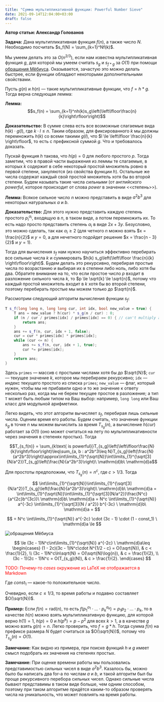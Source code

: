 ```yaml
---
title: "Сумма мультипликативной функции: Powerful Number Sieve"
date: 2021-09-14T12:04:00+03:00
draft: false
---
```


**Автор статьи: Александр Голованов**

**Задача:**
Дана мультипликативная функция $f(n)$, а также число $N$. Необходимо посчитать $s_f(N) = \sum_{k=1}^Nf(k)$.



Мы умеем делать это за $O(n^{2/3})$, если нам известна мультипликативная функция $g$, для которой мы умеем считать $s_g$ и $s_{f*g}$ за $O(1)$ при помощи [обращения Мёбиуса](/try_web/post/mobius_convolution/). Оказывается, зачастую это можно делать быстрее, если функции обладают некоторыми дополнительными свойствами.

Пусть $g(n)$ и $h(n)$ — такие мультипликативные функции, что $f = h*g$. Тогда верна следующая лемма:

**Лемма:**
$$s_f(n) = \sum_{k=1}^nh(k)s_g\left(\left\lfloor\frac{n}{k}\right\rfloor\right)$$


**Доказательство:**
В сумме слева есть все возможные слагаемые вида $h(k) \cdot g(l)$, где $k \cdot l \le n$. Таким образом, для фиксированного $k$ мы должны перемножить $h(k)$ со всеми такими $g(l)$, что $l \le \left\lfloor \frac{n}{k} \right\rfloor$, то есть с префиксной суммой $g$. Что и требовалось доказать.


Пускай функция $h$ такова, что $h(p) = 0$ для любого простого $p$.
Тогда заметим, что в правой части выражения из леммы те слагаемые, в которых $k$ содержит в себе некоторый простой множитель ровно в первой степени, зануляются (из свойства функции $h$). Остальные же числа содержат каждый свой простой множитель хотя бы во второй степени. Будем называть такие числа *сильными* (от английского *powerful*, которое происходит от слова *power* в значении <<степень>>).

**Лемма:**
Всякое сильное число $n$ можно представить в виде $a^2b^3$ для некоторых натуральных $a$ и $b$.


**Доказательство:**
Для этого нужно представить каждую степень простого $p_i^{\alpha_i}$, входящую в $n$, в таком виде, а потом перемножить их. То есть надо просто представить степень $\alpha_i$ в виде $2x + 3y$. Безусловно, это можно сделать, так как $\alpha_i \ge 2$ (для четного $n$ можно взять $x = \frac{n}{2}$ и $y = 0$, а для нечетного подойдет решение $x = \frac{n - 3}{2}$ и $y = 1$).


Тогда для вычисления $s_f$ нам нужно научиться эффективно перебирать все сильные числа $k$ и суммировать $h(k) s_g\left(\left\lfloor \frac{n}{k} \right\rfloor\right)$. Будем делать это рекурсивно, перебирая простые числа по возрастанию и выбирая их в степени либо ноль, либо хотя бы два. Обратите внимание на то, что если простое число $p$ входит в разложение сильного числа $k$, то $p \le \sqrt{k} \le \sqrt{n}$, потому что каждый простой множитель входит в $k$ хотя бы во второй степени, поэтому перебирать простые мы можем только до $\sqrt{n}$.

Рассмотрим следующий алгоритм вычисления функции $s_f$:

```cpp
T s_f(long long n, long long cur, int idx, bool new_value = true) {
    T ans = new_value ? h(cur) * s_g(n / cur) : 0;
    if (n / cur / primes[idx] / primes[idx] == 0) { // can't multiply anymore
        return ans;
    }
    ans += s_f(n, cur, idx + 1, false);
    cur = cur * primes[idx] * primes[idx];
    while (cur <= n) {
        ans += s_f(n, cur, idx + 1, true);
        cur *= primes[idx];
    }
    return ans;
}
```


Здесь `primes` — массив с простыми числами хотя бы до $\sqrt{N}$; `cur` — текущее значение $k$, которое мы перебираем рекурсивно; `idx` — индекс текущего простого из списка `primes`; `new_value` — флаг, который нужен, чтобы мы не прибавили одно и то же значение к ответу несколько раз, когда мы не берем текущее простое в разложение; а тип `T` может быть любым типом на Ваш выбор: например, `long long` или Ваш класс для модульной арифметики.

Легко видеть, что этот алгоритм вычисляет $s_f$, перебирая лишь сильные числа. Оценим время его работы. Будем считать, что значение функции $s_g$ в точке $n$ мы можем вычислить за время $T_{s_g}(n)$, а вычисление $h(cur)$ работает за $O(1)$ (оно может считаться на лету по мультипликативности через значения в степенях простых). Тогда

$$T_{s_f(n)} = \sum_{k\text{ is powerful}}T_{s_g}\left(\left\lfloor\frac{N}{k}\right\rfloor\right)\leq\sum_{a, b : a^2b^3\leq N}T_{s_g}\left(\frac{N}{a^2b^3}\right)\approx\int\limits_{1}^{\sqrt{N}}\int\limits_{1}^{\sqrt[3]{N/a^2}}T_{s_g}\left(\frac{N}{a^2b^3}\right)\ \mathrm{d}b\ \mathrm{d}a$$

Для простоты предположим, что $T_{s_g}(n) = n^c$, где $c > 1/3$. Тогда


$$
\int\limits_{1}^{\sqrt{N}}\int\limits_{1}^{\sqrt[3]{N/a^2}}T_{s_g}\left(\frac{N}{a^2b^3}\right)\ \mathrm{d}b\ \mathrm{d}a = \int\limits_{1}^{\sqrt{N}}\int\limits_{1}^{\sqrt[3]{N/a^2}}\frac{N^c}{a^{2c}b^{3c}}\ \mathrm{d}b\ \mathrm{d}a = N^c \int\limits_{1}^{\sqrt{N}} a^{-3c} \int\limits_{1}^{\sqrt[3]{N / a^2}} b^{-3c} \ \mathrm{d}b\ \mathrm{d}a =
$$

$$
=  N^c \int\limits_{1}^{\sqrt{N}} a^{-2c} \cdot (3c - 1) \cdot (1 - const_1) \ \mathrm{d}a \le
$$

![обращения Мёбиуса](/try_web/images/powerful_number_sieve_cases.png)

$$
\le (3c - 1)N^c\int\limits_{1}^{\sqrt{N}} a^{-2c} \  \mathrm{d}a\leq
\begin{cases}
    (1 - 2c)(3c - 1)N^c\cdot N^{1/2 - c} = O(\sqrt{N}), & c < \frac{1}{2}, \\
    (3c - 1)N^c\ln\sqrt{N} = O(\sqrt{N}\log{n}), & c = \frac{1}{2}, \\
    (3c - 1)(2c - 1)N^c = O(T_{s_g}(N)), & c > \frac{1}{2}.
\end{cases}
$$

<span style="color:red">TODO: Почему-то *cases* окружение из LaTeX не отображается в Markdown</span>


Где $const_1$ — какое-то положительное число.

Очевидно, если $c \le 1/3$, то время работы и подавно составляет $O(\sqrt{N})$.

**Пример:**
Если $f(n)=\mathrm{rad}(n)$, то есть $f(p_1^{\alpha_1} \cdot \ldots \cdot p_k^{\alpha_k}) = p_1p_2 \cdot \ldots \cdot p_k$, то в качестве $h(n)$ можно взять мультипликативную функцию, для которой верно $h(1) = 1$, $h(p) = 0$ и $h(p^k) = p - p^2$ для всех $k > 1$, а в качестве $g$ можно взять $g(n) = n$. Легко проверить, что $f = g * h$. Тогда сумма $f(n)$ на префиксе размера $N$ будет считаться за $O(\sqrt{N})$, потому что $T_{s_g}(n) = O(1)$.


**Замечание:**
Как видно из примера, при поиске функций $h$ и $g$ имеет смысл подобрать их значения на степенях простых.


**Замечание:**
При оценке времени работы мы пользовались представимостью сильных чисел в виде $a^2b^3$. Казалось бы, можно было бы написать два for-а по числам $a$ и $b$, и такой алгоритм был бы проще рекурсивного перебора сильных чисел. Однако сильные числа бывают представимы в таком виде больше, чем одним способом, поэтому при таком алгоритме придётся каким-то образом проверять числа на уникальность, что может повлиять на время работы.



